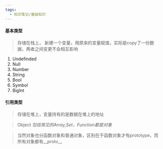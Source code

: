 ```yaml
---
tags:
  - 知识笔记/基础知识
---
```

#### 基本类型
>存储在栈上， 新建一个变量，用原来的变量赋值，实际是copy了一份数据，两者之间变更不会相互影响

1. Undefinded
2. Null
3. Number
4. String
5. Bool
6. Symbol
7. BigInt

#### 引用类型
>存储在堆上，变量持有的是数据在堆上的地址

>Object _包括常见的Array,Set，Function都是对象_

>当然对象也分函数对象和普通对象，区别在于函数对象才有prototype，而所有对象都有__proto__

